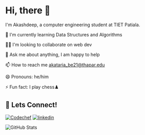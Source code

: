
# Hi, there 👋


I'm Akashdeep, a computer engineering student at TIET Patiala.


🧠 I'm currently learning Data Structures and Algorithms

👯‍♀️ I'm looking to collaborate on web dev

💬 Ask me about anything, I am happy to help

📫 How to reach me akataria_be21@thapar.edu

😄 Pronouns: he/him

⚡️ Fun fact: I play chess♟️


## 🔗 Lets Connect!
[![Codechef](https://img.shields.io/badge/Codechef-000?style=for-the-badge&logo=ko-fi&logoColor=white)](https://www.codechef.com/users/akashdeep_k)
[![linkedin](https://img.shields.io/badge/linkedin-0A66C2?style=for-the-badge&logo=linkedin&logoColor=white)](https://www.linkedin.com/in/akashdeep-singh-kataria-485b61222/)

![GitHub Stats](https://github-readme-stats.vercel.app/api?username=Akashdeep-k&theme=radical)
